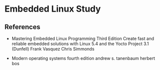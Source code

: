 # Embedded Linux Study

## References

- Mastering Embedded Linux Programming Third Edition Create fast and reliable embedded solutions with Linux 5.4 and the Yocto Project 3.1 (Dunfell) Frank Vasquez Chris Simmonds

- Modern operating systems fourth edition andrew s. tanenbaum herbert bos